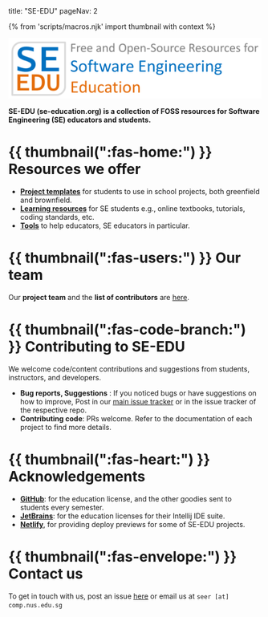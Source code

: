 <frontmatter>
  title: "SE-EDU"
  pageNav: 2
</frontmatter>

{% from 'scripts/macros.njk' import thumbnail with context %}
<br>

![](docs/images/logo.png)

<div class="lead ml-3">

**SE-EDU (se-education.org) is a collection of <tooltip content="Free and Open Source">FOSS</tooltip> resources for Software Engineering (SE) educators and students.**
</div>


# {{ thumbnail(":fas-home:") }} Resources we offer

* [**Project templates**](docs/templates.html) for students to use in school projects, both greenfield and brownfield.
* [**Learning resources**](docs/resources.html) for SE students e.g., online textbooks, tutorials, coding standards, etc.
* [**Tools**](docs/tools.html) to help educators, SE educators in particular.


# {{ thumbnail(":fas-users:") }} Our team

<div class="ml-4">

Our **project team** and the **list of contributors** are [here](docs/team.html).
</div>

# {{ thumbnail(":fas-code-branch:") }} Contributing to SE-EDU

<div class="ml-4">

We welcome code/content contributions and suggestions from students, instructors, and developers.

* **Bug reports, Suggestions** : If you noticed bugs or have suggestions on how to improve,
Post in our [main issue tracker](https://github.com/se-edu/main/issues) or in the issue tracker of the respective repo.
* **Contributing code**: PRs welcome. Refer to the documentation of each project to find more details.
</div>

# {{ thumbnail(":fas-heart:") }} Acknowledgements

* [**GitHub**](https://www.github.com/): for the education license, and the other goodies sent to students every semester.
* [**JetBrains**](https://www.jetbrains.com/): for the education licenses for their Intellij IDE suite.
* [**Netlify**](https://www.netlify.com), for providing deploy previews for some of SE-EDU projects.

# {{ thumbnail(":fas-envelope:") }} Contact us

<div class="ml-4">

To get in touch with us, post an issue [here](https://github.com/se-edu/main/issues) or email us at `seer [at] comp.nus.edu.sg`
</div>
